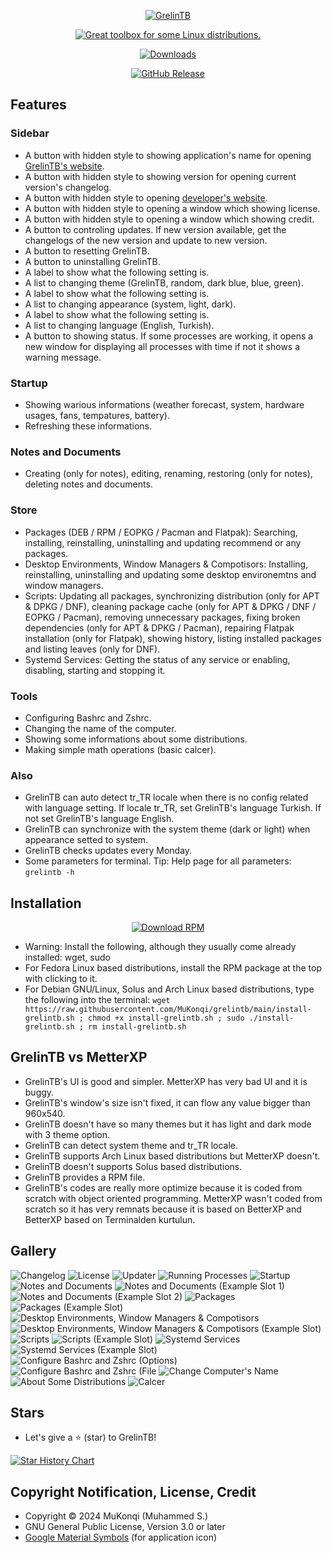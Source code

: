 <p align="center"><a href="https://mukonqi.github.io/grelintb/index.html"><img src="https://github.com/mukonqi/grelintb/blob/main/app/icon.png?raw=true" alt="GrelinTB"></img></a></p>
<p align="center"><a href="https://mukonqi.github.io/grelintb/index.html"><img src="https://img.shields.io/badge/Great%20toolbox%20for%20some%20Linux%20distributions.-376296" alt="Great toolbox for some Linux distributions."></img></a></p>
<p align="center"><a href="https://github.com/mukonqi/grelintb/releases"><img src="https://img.shields.io/github/downloads/mukonqi/grelintb/total?label=Downloads" alt="Downloads"></img></a></p>
<p align="center"><a href="https://github.com/mukonqi/grelintb/releases/latest"><img src="https://img.shields.io/github/v/release/mukonqi/grelintb?label=Latest Release" alt="GitHub Release"></a></p>

## Features
### Sidebar
- A button with hidden style to showing application's name for opening [GrelinTB's website](https://mukonqi.github.io/grelintb/index.html).
- A button with hidden style to showing version for opening current version's changelog.
- A button with hidden style to opening [developer's website](https://mukonqi.github.io).
- A button with hidden style to opening a window which showing license.
- A button with hidden style to opening a window which showing credit.
- A button to controling updates. If new version available, get the changelogs of the new version and update to new version.
- A button to resetting GrelinTB.
- A button to uninstalling GrelinTB.
- A label to show what the following setting is.
- A list to changing theme (GrelinTB, random, dark blue, blue, green).
- A label to show what the following setting is.
- A list to changing appearance (system, light, dark).
- A label to show what the following setting is.
- A list to changing language (English, Turkish).
- A button to showing status. If some processes are working, it opens a new window for displaying all processes with time if not it shows a warning message.
### Startup
- Showing warious informations (weather forecast, system, hardware usages, fans, tempatures, battery).
- Refreshing these informations.
### Notes and Documents
- Creating (only for notes), editing, renaming, restoring (only for notes), deleting notes and documents.
### Store
- Packages (DEB / RPM / EOPKG / Pacman and Flatpak): Searching, installing, reinstalling, uninstalling and updating recommend or any packages.
- Desktop Environments, Window Managers & Compotisors: Installing, reinstalling, uninstalling and updating some desktop environemtns and window managers.
- Scripts: Updating all packages, synchronizing distribution (only for APT & DPKG / DNF), cleaning package cache (only for APT & DPKG / DNF / EOPKG / Pacman), removing unnecessary packages, fixing broken dependencies (only for APT & DPKG / Pacman), repairing Flatpak installation (only for Flatpak), showing history, listing installed packages and listing leaves (only for DNF).
- Systemd Services: Getting the status of any service or enabling, disabling, starting and stopping it.
### Tools
- Configuring Bashrc and Zshrc.
- Changing the name of the computer.
- Showing some informations about some distributions.
- Making simple math operations (basic calcer).
### Also
- GrelinTB can auto detect tr_TR locale when there is no config related with language setting. If locale tr_TR, set GrelinTB's language Turkish. If not set GrelinTB's language English.
- GrelinTB can synchronize with the system theme (dark or light) when appearance setted to system.
- GrelinTB checks updates every Monday.
- Some parameters for terminal. Tip: Help page for all parameters: `grelintb -h`
## Installation
<p align="center"><a href="https://github.com/mukonqi/grelintb/releases/latest/download/grelintb.rpm"><img src="https://img.shields.io/badge/Download%20RPM-A4A62A" alt="Download RPM"></a></p>

- Warning: Install the following, although they usually come already installed: wget, sudo
- For Fedora Linux based distributions, install the RPM package at the top with clicking to it.
- For Debian GNU/Linux, Solus and Arch Linux based distributions, type the following into the terminal: 
```wget https://raw.githubusercontent.com/MuKonqi/grelintb/main/install-grelintb.sh ; chmod +x install-grelintb.sh ; sudo ./install-grelintb.sh ; rm install-grelintb.sh```
## GrelinTB vs MetterXP
- GrelinTB's UI is good and simpler. MetterXP has very bad UI and it is buggy.
- GrelinTB's window's size isn't fixed, it can flow any value bigger than 960x540.
- GrelinTB doesn't have so many themes but it has light and dark mode with 3 theme option.
- GrelinTB can detect system theme and tr_TR locale.
- GrelinTB supports Arch Linux based distributions but MetterXP doesn't.
- GrelinTB doesn't supports Solus based distributions.
- GrelinTB provides a RPM file.
- GrelinTB's codes are really more optimize because it is coded from scratch with object oriented programming. MetterXP wasn't coded from scratch so it has very remnats because it is based on BetterXP and BetterXP based on Terminalden kurtulun.
## Gallery
![Changelog](./gallery/Changelog.png)
![License](./gallery/License.png)
![Updater](./gallery/Updater.png)
![Running Processes](./gallery/Running%20Processes.png)
![Startup](./gallery/Startup.png)
![Notes and Documents](./gallery/Notes%20and%20Documents.png)
![Notes and Documents (Example Slot 1)](./gallery/Notes%20and%20Documents%20Slot%201.png)
![Notes and Documents (Example Slot 2)](./gallery/Notes%20and%20Documents%20Slot%202.png)
![Packages](./gallery/Packages.png)
![Packages (Example Slot)](./gallery/Packages%20Slot.png)
![Desktop Environments, Window Managers & Compotisors](./gallery/Desktop%20Environments,%20Window%20Managers%20&%20Compotisors.png)
![Desktop Environments, Window Managers & Compotisors (Example Slot)](./gallery/Desktop%20Environments,%20Window%20Managers%20&%20Compotisors%20Slot.png)
![Scripts](./gallery/Scripts.png)
![Scripts (Example Slot)](./gallery/Scripts%20Slot.png)
![Systemd Services](./gallery/Systemd%20Services.png)
![Systemd Services (Example Slot)](./gallery/Systemd%20Services%20Slot.png)
![Configure Bashrc and Zshrc (Options)](./gallery/Configure%20Bashrc%20and%20Zshrc%20Options.png)
![Configure Bashrc and Zshrc (File](./gallery/Configure%20Bashrc%20and%20Zshrc%20File.png)
![Change Computer's Name](./gallery/Change%20Computer's%20Name.png)
![About Some Distributions](./gallery/About%20Some%20Distributions.png)
![Calcer](./gallery/Calcer.png)
## Stars
- Let's give a ⭐ (star) to GrelinTB!

[![Star History Chart](https://api.star-history.com/svg?repos=mukonqi/grelintb&type=Date)](https://star-history.com/#mukonqi/grelintb&Date)
## Copyright Notification, License, Credit
- Copyright &copy; 2024 MuKonqi (Muhammed S.)
- GNU General Public License, Version 3.0 or later
- [Google Material Symbols](https://fonts.google.com/icons?selected=Material%20Symbols%20Outlined%3Aconstruction%3AFILL%400%3Bwght%40700%3BGRAD%40200%3Bopsz%4048) (for application icon)
